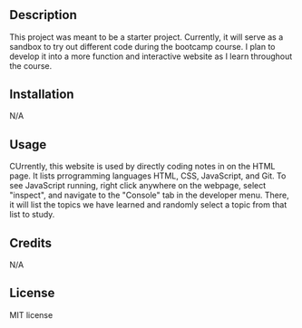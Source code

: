 # <Prework Study Guide Webpage>

## Description

This project was meant to be a starter project. Currently, it will serve as a sandbox to try out different code during the bootcamp course. I plan to develop it into a more function and interactive website as I learn throughout the course.

## Installation

N/A

## Usage

CUrrently, this website is used by directly coding notes in on the HTML page. It lists prrogramming languages HTML, CSS, JavaScript, and Git. To see JavaScript running, right click anywhere on the webpage, select "inspect", and navigate to the "Console" tab in the developer menu. There, it will list the topics we have learned and randomly select a topic from that list to study.

## Credits

N/A

## License

MIT license

